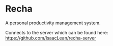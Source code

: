 # Recha
A personal productivity management system.

Connects to the server which can be found here: https://github.com/IsaacLean/recha-server